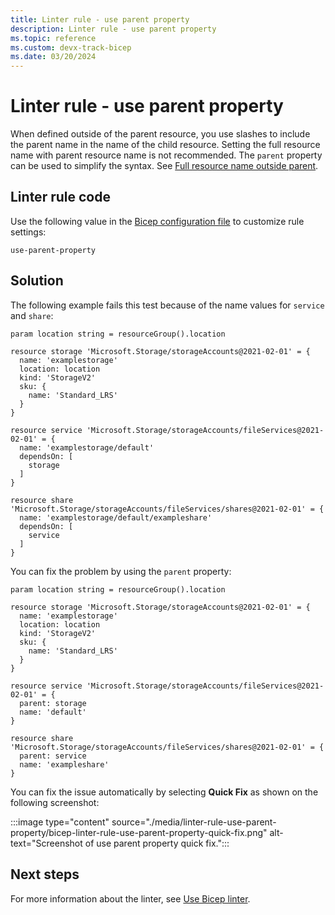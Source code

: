 ```yaml
---
title: Linter rule - use parent property
description: Linter rule - use parent property
ms.topic: reference
ms.custom: devx-track-bicep
ms.date: 03/20/2024
---
```


# Linter rule - use parent property

When defined outside of the parent resource, you use slashes to include the parent name in the name of the child resource. Setting the full resource name with parent resource name is not recommended. The `parent` property can be used to simplify the syntax. See [Full resource name outside parent](./child-resource-name-type.md#full-resource-name-outside-parent).

## Linter rule code

Use the following value in the [Bicep configuration file](bicep-config-linter.md) to customize rule settings:

`use-parent-property`

## Solution

The following example fails this test because of the name values for `service` and `share`:

```bicep
param location string = resourceGroup().location

resource storage 'Microsoft.Storage/storageAccounts@2021-02-01' = {
  name: 'examplestorage'
  location: location
  kind: 'StorageV2'
  sku: {
    name: 'Standard_LRS'
  }
}

resource service 'Microsoft.Storage/storageAccounts/fileServices@2021-02-01' = {
  name: 'examplestorage/default'
  dependsOn: [
    storage
  ]
}

resource share 'Microsoft.Storage/storageAccounts/fileServices/shares@2021-02-01' = {
  name: 'examplestorage/default/exampleshare'
  dependsOn: [
    service
  ]
}
```

You can fix the problem by using the `parent` property:

```bicep
param location string = resourceGroup().location

resource storage 'Microsoft.Storage/storageAccounts@2021-02-01' = {
  name: 'examplestorage'
  location: location
  kind: 'StorageV2'
  sku: {
    name: 'Standard_LRS'
  }
}

resource service 'Microsoft.Storage/storageAccounts/fileServices@2021-02-01' = {
  parent: storage
  name: 'default'
}

resource share 'Microsoft.Storage/storageAccounts/fileServices/shares@2021-02-01' = {
  parent: service
  name: 'exampleshare'
}
```

You can fix the issue automatically by selecting **Quick Fix** as shown on the following screenshot:

:::image type="content" source="./media/linter-rule-use-parent-property/bicep-linter-rule-use-parent-property-quick-fix.png" alt-text="Screenshot of use parent property quick fix.":::

## Next steps

For more information about the linter, see [Use Bicep linter](./linter.md).
